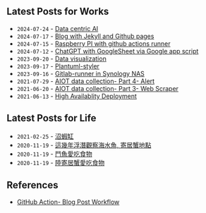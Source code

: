 ## Latest Posts for Works

<!-- BLOG-POST-LIST:START -->
* `2024-07-24` - [Data centric AI](https://wenchiehlee.github.io/Data-centric-AI/)
* `2024-07-17` - [Blog with Jekyll and Github pages](https://wenchiehlee.github.io/Blog-with-Jekyll-and-Github-pages/)
* `2024-07-15` - [Raspberry PI with github actions runner](https://wenchiehlee.github.io/Raspberry-PI-with-github-action-runner/)
* `2024-07-12` - [ChatGPT with GoogleSheet via Google app script](https://wenchiehlee.github.io/Chatgpt-with-GoogleSheet-via-Google-app-script/)
* `2023-09-20` - [Data visualization](https://wenchiehlee.github.io/Data-visualization/)
* `2023-09-17` - [Plantuml-styler](https://wenchiehlee.github.io/Plantuml-beatifier/)
* `2023-09-16` - [Gitlab-runner in Synology NAS](https://wenchiehlee.github.io/Gitlab-runner-in-Synology-NAS/)
* `2021-07-29` - [AIOT data collection- Part 4- Alert](https://wenchiehlee.github.io/AIOT-data-collection-Part-4/)
* `2021-06-20` - [AIOT data collection- Part 3- Web Scraper](https://wenchiehlee.github.io/AIOT-data-collection-Part-3/)
* `2021-06-13` - [High Availablity Deployment](https://wenchiehlee.github.io/HighAvailablity-Deployment/)<!-- BLOG-POST-LIST:END -->

## Latest Posts for Life

<!-- WP:START -->
* `2021-02-25` - [沼蝦缸](https://wenchiehlee.wordpress.com/2021/02/25/%e6%b2%bc%e8%9d%a6%e7%bc%b8/)
* `2020-11-19` - [這幾年浮潛觀察海水魚, 寄居蟹地點](https://wenchiehlee.wordpress.com/2020/11/19/%e9%80%99%e5%b9%be%e5%b9%b4%e6%b5%ae%e6%bd%9b%e8%a7%80%e5%af%9f%e6%b5%b7%e6%b0%b4%e9%ad%9a-%e5%af%84%e5%b1%85%e8%9f%b9%e5%9c%b0%e9%bb%9e/)
* `2020-11-19` - [鬥魚愛吃食物](https://wenchiehlee.wordpress.com/2020/11/19/%e9%ac%a5%e9%ad%9a%e6%84%9b%e5%90%83%e9%a3%9f%e7%89%a9/)
* `2020-11-19` - [陸寄居蟹愛吃食物](https://wenchiehlee.wordpress.com/2020/11/19/%e9%99%b8%e5%af%84%e5%b1%85%e8%9f%b9%e6%84%9b%e5%90%83%e9%a3%9f%e7%89%a9/)<!-- WP:END -->


## References
* [GitHub Action- Blog Post Workflow](https://github.com/marketplace/actions/blog-post-workflow)

